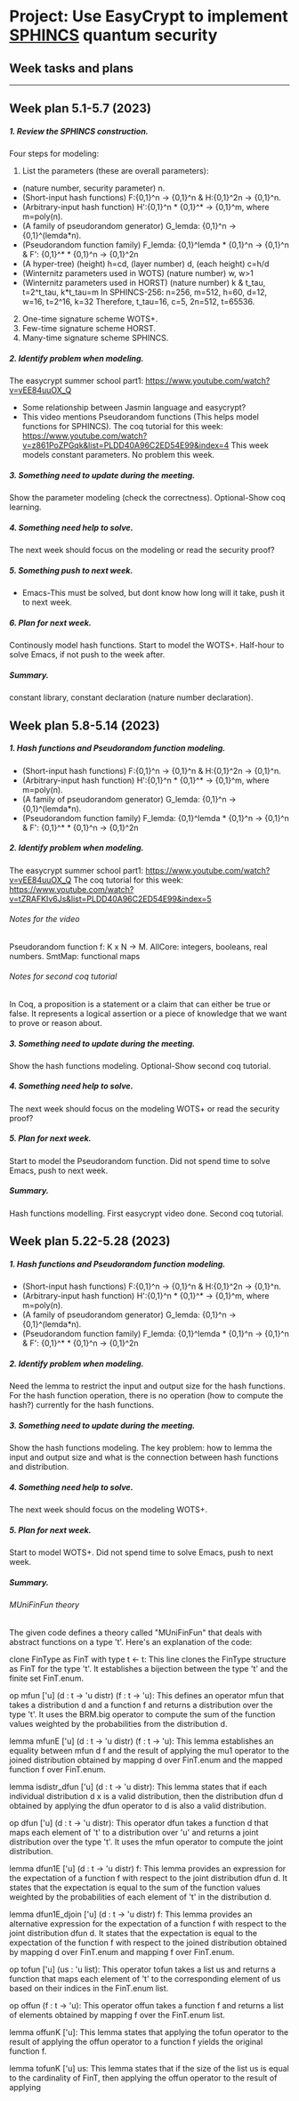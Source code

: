 # **Project: Use EasyCrypt to implement <ins>SPHINCS</ins> quantum security**
## Week tasks and plans 
---
## **Week plan 5.1-5.7 (2023)**
##### *1. Review the SPHINCS construction.*
Four steps for modeling: 
1. List the parameters (these are overall parameters):
* (nature number, security parameter) n.
* (Short-input hash functions) F:{0,1}^n -> {0,1}^n & H:{0,1}^2n -> {0,1}^n.
* (Arbitrary-input hash function) H':{0,1}^n * {0,1}^* -> {0,1}^m, where m=poly(n).
* (A family of pseudorandom generator) G_lemda: {0,1}^n -> {0,1}^(lemda*n).
* (Pseudorandom function family) F_lemda: {0,1}^lemda * {0,1}^n -> {0,1}^n & F': {0,1}^* * {0,1}^n -> {0,1}^2n
* (A hyper-tree) (height) h=cd, (layer number) d, (each height) c=h/d
* (Winternitz parameters used in WOTS) (nature number) w, w>1
* (Winternitz parameters used in HORST) (nature number) k & t_tau, t=2^t_tau, k*t_tau=m
In SPHINCS-256: n=256, m=512, h=60, d=12, w=16, t=2^16, k=32
Therefore, t_tau=16, c=5, 2n=512, t=65536.
2. One-time signature scheme WOTS+. 
3. Few-time signature scheme HORST.
4. Many-time signature scheme SPHINCS.
##### *2. Identify problem when modeling.*
The easycrypt summer school part1: https://www.youtube.com/watch?v=vEE84uuOX_Q
* Some relationship between Jasmin language and easycrypt?
* This video mentions Pseudorandom functions (This helps model functions for SPHINCS).
The coq tutorial for this week: https://www.youtube.com/watch?v=z861PoZPGqk&list=PLDD40A96C2ED54E99&index=4
This week models constant parameters. No problem this week.
##### *3. Something need to update during the meeting.*
Show the parameter modeling (check the correctness).
Optional-Show coq learning.
##### *4. Something need help to solve.*
The next week should focus on the modeling or read the security proof?
##### *5. Something push to next week.*
* Emacs-This must be solved, but dont know how long will it take, push it to next week.
##### *6. Plan for next week.*
Continously model hash functions.
Start to model the WOTS+.
Half-hour to solve Emacs, if not push to the week after.
##### *Summary.*
constant library, constant declaration (nature number declaration).

## **Week plan 5.8-5.14 (2023)**
##### *1. Hash functions and Pseudorandom function modeling.* 
* (Short-input hash functions) F:{0,1}^n -> {0,1}^n & H:{0,1}^2n -> {0,1}^n.
* (Arbitrary-input hash function) H':{0,1}^n * {0,1}^* -> {0,1}^m, where m=poly(n).
* (A family of pseudorandom generator) G_lemda: {0,1}^n -> {0,1}^(lemda*n).
* (Pseudorandom function family) F_lemda: {0,1}^lemda * {0,1}^n -> {0,1}^n & F': {0,1}^* * {0,1}^n -> {0,1}^2n
##### *2. Identify problem when modeling.*
The easycrypt summer school part1: https://www.youtube.com/watch?v=vEE84uuOX_Q
The coq tutorial for this week: https://www.youtube.com/watch?v=tZRAFKIv6Js&list=PLDD40A96C2ED54E99&index=5
###### Notes for the video
Pseudorandom function f: K x N -> M.
AllCore: integers, booleans, real numbers.
SmtMap: functional maps
###### Notes for second coq tutorial
In Coq, a proposition is a statement or a claim that can either be true or false. 
It represents a logical assertion or a piece of knowledge that we want to prove or reason about.
##### *3. Something need to update during the meeting.*
Show the hash functions modeling.
Optional-Show second coq tutorial.
##### *4. Something need help to solve.*
The next week should focus on the modeling WOTS+ or read the security proof?
##### *5. Plan for next week.*
Start to model the Pseudorandom function.
Did not spend time to solve Emacs, push to next week.
##### *Summary.*
Hash functions modelling. First easycrypt video done. Second coq tutorial.

## **Week plan 5.22-5.28 (2023)**
##### *1. Hash functions and Pseudorandom function modeling.* 
* (Short-input hash functions) F:{0,1}^n -> {0,1}^n & H:{0,1}^2n -> {0,1}^n.
* (Arbitrary-input hash function) H':{0,1}^n * {0,1}^* -> {0,1}^m, where m=poly(n).
* (A family of pseudorandom generator) G_lemda: {0,1}^n -> {0,1}^(lemda*n).
* (Pseudorandom function family) F_lemda: {0,1}^lemda * {0,1}^n -> {0,1}^n & F': {0,1}^* * {0,1}^n -> {0,1}^2n
##### *2. Identify problem when modeling.*
Need the lemma to restrict the input and output size for the hash functions. For the hash function operation, there is no operation (how to compute the hash?) currently for the hash functions.
##### *3. Something need to update during the meeting.*
Show the hash functions modeling. The key problem: how to lemma the input and output size
and what is the connection between hash functions and distribution.
##### *4. Something need help to solve.*
The next week should focus on the modeling WOTS+.
##### *5. Plan for next week.*
Start to model WOTS+.
Did not spend time to solve Emacs, push to next week.
##### *Summary.*
###### *MUniFinFun theory*
The given code defines a theory called "MUniFinFun" that deals with abstract functions on a type 't'. Here's an explanation of the code:

clone FinType as FinT with type t <- t: This line clones the FinType structure as FinT for the type 't'. It establishes a bijection between the type 't' and the finite set FinT.enum.

op mfun ['u] (d : t -> 'u distr) (f : t -> 'u): This defines an operator mfun that takes a distribution d and a function f and returns a distribution over the type 't'. It uses the BRM.big operator to compute the sum of the function values weighted by the probabilities from the distribution d.

lemma mfunE ['u] (d : t -> 'u distr) (f : t -> 'u): This lemma establishes an equality between mfun d f and the result of applying the mu1 operator to the joined distribution obtained by mapping d over FinT.enum and the mapped function f over FinT.enum.

lemma isdistr_dfun ['u] (d : t -> 'u distr): This lemma states that if each individual distribution d x is a valid distribution, then the distribution dfun d obtained by applying the dfun operator to d is also a valid distribution.

op dfun ['u] (d : t -> 'u distr): This operator dfun takes a function d that maps each element of 't' to a distribution over 'u' and returns a joint distribution over the type 't'. It uses the mfun operator to compute the joint distribution.

lemma dfun1E ['u] (d : t -> 'u distr) f: This lemma provides an expression for the expectation of a function f with respect to the joint distribution dfun d. It states that the expectation is equal to the sum of the function values weighted by the probabilities of each element of 't' in the distribution d.

lemma dfun1E_djoin ['u] (d : t -> 'u distr) f: This lemma provides an alternative expression for the expectation of a function f with respect to the joint distribution dfun d. It states that the expectation is equal to the expectation of the function f with respect to the joined distribution obtained by mapping d over FinT.enum and mapping f over FinT.enum.

op tofun ['u] (us : 'u list): This operator tofun takes a list us and returns a function that maps each element of 't' to the corresponding element of us based on their indices in the FinT.enum list.

op offun (f : t -> 'u): This operator offun takes a function f and returns a list of elements obtained by mapping f over the FinT.enum list.

lemma offunK ['u]: This lemma states that applying the tofun operator to the result of applying the offun operator to a function f yields the original function f.

lemma tofunK ['u] us: This lemma states that if the size of the list us is equal to the cardinality of FinT, then applying the offun operator to the result of applying